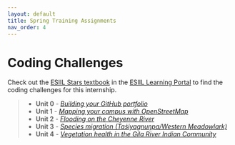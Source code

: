 ```yaml
---
layout: default
title: Spring Training Assignments
nav_order: 4
---
```


# Coding Challenges

Check out the [ESIIL Stars textbook](https://cu-esiil-edu.github.io/esiil-learning-portal/pages/00-overviews/04a-courses/stars/) in the [ESIIL Learning Portal](https://cu-esiil-edu.github.io/esiil-learning-portal/) to find the coding challenges for this internship.

> * **Unit 0** - [_Building your GitHub portfolio_](https://cu-esiil-edu.github.io/esiil-learning-portal/pages/03-git-github/03-github-portfolio/portfolio-stars.html)
> * **Unit 1** - [_Mapping your campus with OpenStreetMap_](https://cu-esiil-edu.github.io/esiil-learning-portal/notebooks/14-osm-map/map-stars.html)
> * **Unit 2** - [_Flooding on the Cheyenne River_](https://cu-esiil-edu.github.io/esiil-learning-portal/notebooks/02-flood/flood-stars.html)
> * **Unit 3** - [_Species migration (Taṡiyagnuŋpa/Western Meadowlark)_](https://cu-esiil-edu.github.io/esiil-learning-portal/notebooks/03-migration/migration-stars.html)
> * **Unit 4** - [_Vegetation health in the Gila River Indian Community_](https://cu-esiil-edu.github.io/esiil-learning-portal/notebooks/05-vegetation/vegetation-stars.html)
